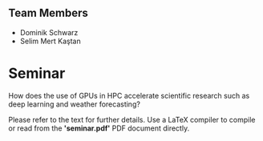 ## Team Members

- Dominik Schwarz
- Selim Mert Kaştan

# Seminar 
How does the use of GPUs in HPC accelerate
scientific research such as deep learning and
weather forecasting?

Please refer to the text for further details. Use a LaTeX compiler to compile or read from the **'seminar.pdf'** PDF document directly.
